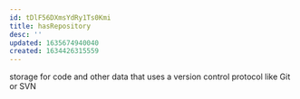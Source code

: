 ```yaml
---
id: tDlF56DXmsYdRy1Ts0Kmi
title: hasRepository
desc: ''
updated: 1635674940040
created: 1634426315559
---
```


storage for code and other data that uses a version control protocol like Git or SVN
